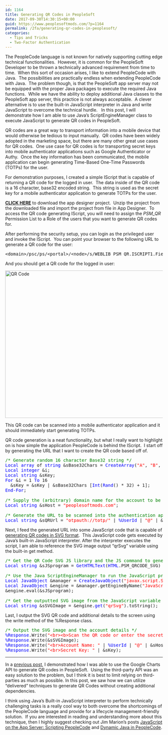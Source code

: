 ```yaml
---
id: 1164
title: Generating QR Codes in PeopleSoft
date: 2017-09-30T14:30:15+00:00
guid: https://www.peoplesoftmods.com/?p=1164
permalink: /2fa/generating-qr-codes-in-peoplesoft/
categories:
  - Tips and Tricks
  - Two-Factor Authentication
---
```

The PeopleCode language is not known for natively supporting cutting edge technical functionalities.  However, it is common for the PeopleSoft Developer to be thrown a technically advanced requirement from time to time.  When this sort of occasion arises, I like to extend PeopleCode with Java.  The possibilities are practically endless when extending PeopleCode with Java.  The problem though, is that the PeopleSoft app server may not be equipped with the proper Java packages to execute the required Java functions.  While we have the ability to deploy additional Java classes to the PeopleSoft app server, this practice is not always acceptable.  A clever alternative is to use the built-in JavaScript interpreter in Java and write JavaScript to overcome the technical hurdle.   In this post, I will demonstrate how I am able to use Java’s ScriptEngineManager class to execute JavaScript to generate QR codes in PeopleSoft.

<!--more-->

QR codes are a great way to transport information into a mobile device that would otherwise be tedious to input manually.  QR codes have been widely adopted in the marketing space, but there are many other great use cases for QR codes.  One use case for QR codes is for transporting secret keys into mobile authenticator applications such as Google Authenticator or Authy.  Once the key information has been communicated, the mobile application can begin generating Time-Based One-Time Passwords (TOTPs) for the user.

For demonstration purposes, I created a simple IScript that is capable of returning a QR code for the logged in user.  The data inside of the QR code is a 16 character, base32 encoded string.  This string is used as the secret key for a mobile authenticator application to generate TOTPs for the user.

<span style="text-decoration: underline;"><strong><a href="https://www.peoplesoftmods.com/Development/PSM_QR_CODE.zip">CLICK HERE</a></strong></span> to download the app designer project.  Unzip the project from the downloaded file and import the project from file in App Designer.  To access the QR code generating IScript, you will need to assign the _PSM_QR_ Permission List to a Role of the users that you want to generate QR codes for.

After performing the security setup, you can login as the privileged user and invoke the IScript.  You can point your browser to the following URL to generate a QR code for the user:

<pre>&lt;domain&gt;/psc/ps/&lt;portal&gt;/&lt;node&gt;/s/WEBLIB_PSM_QR.ISCRIPT1.FieldFormula.IScript_GenQR</pre>

And you should get a QR code for the logged in user:

[<img class="alignnone size-full wp-image-1165" src="https://www.peoplesoftmods.com/wp-content/uploads/2017/09/QR-Code.png" alt="QR Code" width="798" height="471" srcset="https://www.peoplesoftmods.com/wp-content/uploads/2017/09/QR-Code.png 798w, https://www.peoplesoftmods.com/wp-content/uploads/2017/09/QR-Code-300x177.png 300w, https://www.peoplesoftmods.com/wp-content/uploads/2017/09/QR-Code-768x453.png 768w, https://www.peoplesoftmods.com/wp-content/uploads/2017/09/QR-Code-644x380.png 644w" sizes="(max-width: 798px) 100vw, 798px" />](https://www.peoplesoftmods.com/wp-content/uploads/2017/09/QR-Code.png)

This QR code can be scanned into a mobile authenticator application and it should immediately start generating TOTPs.

QR code generation is a neat functionality, but what I really want to highlight on is how simple the application PeopleCode is behind the IScript.  I start off by generating the URL that I want to create the QR code based off of.

<pre><span style="color: #008000;">/* Generate random 16 character Base32 string */</span>
<span style="color: #0000ff;">Local array</span> of <span style="color: #0000ff;">string</span> &sBase32Chars = <span style="color: #0000ff;">CreateArray</span>(<span style="color: #ff0000;">"A"</span>,<span style="color: #ff0000;"> "B"</span>,<span style="color: #ff0000;"> "C"</span>,<span style="color: #ff0000;"> "D"</span>,<span style="color: #ff0000;"> "E"</span>,<span style="color: #ff0000;"> "F"</span>,<span style="color: #ff0000;"> "G"</span>,<span style="color: #ff0000;"> "H"</span>,<span style="color: #ff0000;"> "I"</span>,<span style="color: #ff0000;"> "J"</span>,<span style="color: #ff0000;"> "K"</span>,<span style="color: #ff0000;"> "L"</span>,<span style="color: #ff0000;"> "M"</span>,<span style="color: #ff0000;"> "N"</span>,<span style="color: #ff0000;"> "O"</span>,<span style="color: #ff0000;"> "P"</span>,<span style="color: #ff0000;"> "Q"</span>,<span style="color: #ff0000;"> "R"</span>,<span style="color: #ff0000;"> "S"</span>,<span style="color: #ff0000;"> "T"</span>,<span style="color: #ff0000;"> "U"</span>,<span style="color: #ff0000;"> "V"</span>,<span style="color: #ff0000;"> "W"</span>,<span style="color: #ff0000;"> "X"</span>,<span style="color: #ff0000;"> "Y"</span>,<span style="color: #ff0000;"> "Z"</span>,<span style="color: #ff0000;"> "2"</span>,<span style="color: #ff0000;"> "3"</span>,<span style="color: #ff0000;"> "4"</span>,<span style="color: #ff0000;"> "5"</span>,<span style="color: #ff0000;"> "6"</span>,<span style="color: #ff0000;"> "7"</span>);
<span style="color: #0000ff;">Local integer</span> &i;
<span style="color: #0000ff;">Local string</span> &sKey;
<span style="color: #0000ff;">For</span> &i = 1 <span style="color: #0000ff;">To</span> 16
  &sKey = &sKey | &sBase32Chars [<span style="color: #0000ff;">Int</span>(<span style="color: #0000ff;">Rand</span>() * 32) + 1];
<span style="color: #0000ff;">End-For</span>;

<span style="color: #008000;">/* Supply the (arbitrary) domain name for the account to be associated with */</span>
<span style="color: #0000ff;">Local string</span> &sHost = <span style="color: #ff0000;">"peoplesoftmods.com"</span>;

<span style="color: #008000;">/* Generate the URL to be scanned into the authentication app */</span>
<span style="color: #0000ff;">Local string</span> &sQRUrl = <span style="color: #ff0000;">"otpauth://totp/"</span> | <span style="color: #0000ff;">%UserId</span> | <span style="color: #ff0000;">"@"</span> | &sHost | <span style="color: #ff0000;">"?secret="</span> | &sKey;</pre>

Next, I feed the generated URL into some JavaScript code that is capable of <a href="https://github.com/papnkukn/qrcode-svg" target="_blank">generating QR codes in SVG format</a>.  This JavaScript code gets executed by Java’s built-in JavaScript interpreter. After the interpreter executes the script, I am able to reference the SVG image output “qrSvg” variable using the built-in get method.

<pre><span style="color: #008000;">/* Get the QR Code SVG JS library and the JS command to generate a QR Code from a given value */</span>
<span style="color: #0000ff;">Local string</span> &sJSprogram = <span style="color: #0000ff;">GetHTMLText</span>(<span style="color: #0000ff;">HTML</span>.PSM_QRCODE_SVG) | <span style="color: #0000ff;">GetHTMLText</span>(<span style="color: #0000ff;">HTML</span>.PSM_QR_CODE, &sQRUrl);

<span style="color: #008000;">/* Use the Java ScriptEngineManager to run the JavaScript program to create the QR Code */</span>
<span style="color: #0000ff;">Local JavaObject</span> &manager = <span style="color: #0000ff;">CreateJavaObject</span>(<span style="color: #ff0000;">"javax.script.ScriptEngineManager"</span>);
<span style="color: #0000ff;">Local JavaObject</span> &engine = &manager.getEngineByName(<span style="color: #ff0000;">"JavaScript"</span>);
&engine.eval(&sJSprogram);

<span style="color: #008000;">/* Get the outputted SVG image from the JavaScript variable */</span>
<span style="color: #0000ff;">Local string</span> &sSVGImage = &engine.<span style="color: #0000ff;">get</span>(<span style="color: #ff0000;">"qrSvg"</span>).toString();</pre>

Last, I output the SVG QR code and additional details to the screen using the write method of the %Response class.

<pre><span style="color: #008000;">/* Output the SVG image and the account details */</span>
<span style="color: #0000ff;">%Response</span>.Write(<span style="color: #ff0000;">"&lt;br&gt;&lt;b&gt;Scan the QR code or enter the secret key into your authentication app&lt;/b&gt;&lt;br&gt;"</span>);
<span style="color: #0000ff;">%Response</span>.Write(&sSVGImage);
<span style="color: #0000ff;">%Response</span>.Write(<span style="color: #ff0000;">"&lt;br&gt;Account Name: "</span> | <span style="color: #0000ff;">%UserId</span> | <span style="color: #ff0000;">"@"</span> | &sHost);
<span style="color: #0000ff;">%Response</span>.Write(<span style="color: #ff0000;">"&lt;br&gt;Secret Key: "</span> | &sKey);</pre>

* * *

In a [previous post](https://www.peoplesoftmods.com/2fa/implementing-google-authenticator-in-peoplesoft/), I demonstrated how I was able to use the Google Charts API to generate QR codes in PeopleSoft.  Using the third-party API was an easy solution to the problem, but I think it is best to limit relying on third-parties as much as possible. In this post, we saw how we can utilize “delivered” techniques to generate QR Codes without creating additional dependencies.

I think using Java’s Built-in JavaScript interpreter to perform technically challenging tasks is a really cool way to both overcome the shortcomings of the PeopleCode language and provide for a lifecycle management-friendly solution.  If you are interested in reading and understanding more about this technique, then I highly suggest checking out Jim Marion’s posts <a href="http://jjmpsj.blogspot.com/2015/09/javascript-on-app-server-scripting.html" target="_blank">JavaScript on the App Server: Scripting PeopleCode</a> and <a href="http://jjmpsj.blogspot.com/2016/07/dynamic-java-in-peoplecode.html" target="_blank">Dynamic Java in PeopleCode</a>.
